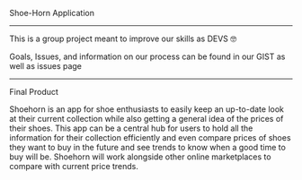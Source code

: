 Shoe-Horn Application

----------------------------------------------------------------------------------------------
This is a group project meant to improve our skills as DEVS 🤓

Goals, Issues, and information on our process can be found in our GIST as well as issues page

----------------------------------------------------------------------------------------------
Final Product

Shoehorn is an app for shoe enthusiasts to easily keep an up-to-date look at their current collection while also getting a general idea of the prices of their shoes. This app can be a central hub for users to hold all the information for their collection efficiently and even compare prices of shoes they want to buy in the future and see trends to know when a good time to buy will be. Shoehorn will work alongside other online marketplaces to compare with current price trends.
